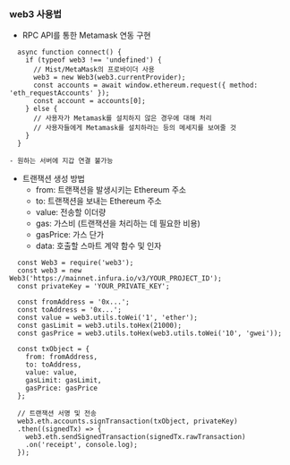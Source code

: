 ### web3 사용법

- RPC API를 통한 Metamask 연동 구현 
```
  async function connect() {
    if (typeof web3 !== 'undefined') {
      // Mist/MetaMask의 프로바이더 사용
      web3 = new Web3(web3.currentProvider);
      const accounts = await window.ethereum.request({ method: 'eth_requestAccounts' });
      const account = accounts[0];
    } else {
      // 사용자가 Metamask를 설치하지 않은 경우에 대해 처리
      // 사용자들에게 Metamask를 설치하라는 등의 메세지를 보여줄 것
    }
  }
```
    - 원하는 서버에 지갑 연결 불가능 

- 트랜잭션 생성 방법
  - from: 트랜잭션을 발생시키는 Ethereum 주소
  - to: 트랜잭션을 보내는 Ethereum 주소
  - value: 전송할 이더량
  - gas: 가스비 (트랜잭션을 처리하는 데 필요한 비용)
  - gasPrice: 가스 단가
  - data: 호출할 스마트 계약 함수 및 인자

```
  const Web3 = require('web3');
  const web3 = new Web3('https://mainnet.infura.io/v3/YOUR_PROJECT_ID');
  const privateKey = 'YOUR_PRIVATE_KEY';
  
  const fromAddress = '0x...'; 
  const toAddress = '0x...'; 
  const value = web3.utils.toWei('1', 'ether'); 
  const gasLimit = web3.utils.toHex(21000); 
  const gasPrice = web3.utils.toHex(web3.utils.toWei('10', 'gwei')); 
  
  const txObject = {
    from: fromAddress,
    to: toAddress,
    value: value,
    gasLimit: gasLimit,
    gasPrice: gasPrice
  };
  
  // 트랜잭션 서명 및 전송
  web3.eth.accounts.signTransaction(txObject, privateKey)
  .then((signedTx) => {
    web3.eth.sendSignedTransaction(signedTx.rawTransaction)
    .on('receipt', console.log);
  });
```
